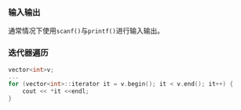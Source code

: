 ### 输入输出

通常情况下使用`scanf()`与`printf()`进行输入输出。

### 迭代器遍历

```cpp
vector<int>v;
...
for (vector<int>::iterator it = v.begin(); it < v.end(); it++) {
    cout << *it <<endl;
}
```





